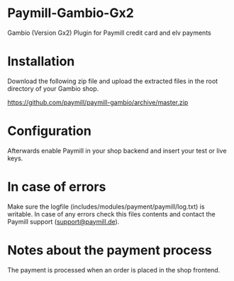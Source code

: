 Paymill-Gambio-Gx2
====================

Gambio (Version Gx2) Plugin for Paymill credit card and elv payments

# Installation

Download the following zip file and upload the extracted files in the root directory of your Gambio shop.

https://github.com/paymill/paymill-gambio/archive/master.zip

# Configuration

Afterwards enable Paymill in your shop backend and insert your test or live keys.

# In case of errors

Make sure the logfile (includes/modules/payment/paymill/log.txt) is writable. In case of any errors check this files contents and contact the Paymill support (support@paymill.de).

# Notes about the payment process

The payment is processed when an order is placed in the shop frontend.
